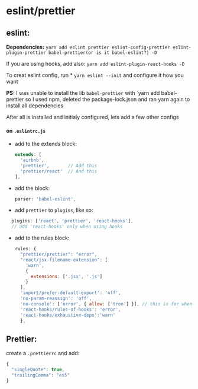 # eslint/prettier

## eslint:

**Dependencies:**
`yarn add eslint prettier eslint-config-prettier eslint-plugin-prettier babel-prettier(or is it babel-eslint?) -D` 

If you are using hooks, add also:
`yarn add eslint-plugin-react-hooks -D`

To creat eslint config, run * `yarn eslint --init` and configure it how you want

**PS:** I was unable to install the lib `babel-prettier` with `yarn add babel-prettier so I used npm, deleted the package-lock.json and ran yarn again to install all dependencies

After all is installed and initialy configured, lets add a few other configs

#### on `.eslintrc.js` 

* add to the extends block:

  ```javascript
  extends: [
    'airbnb',
    'prettier',       // Add this
    'prettier/react'  // And this
  ], 
  ```

* add the block:

  ```javascript
  parser: 'babel-eslint',
  ```

* add `prettier` to `plugins`, like so:
```js
  plugins: ['react', 'prettier', 'react-hooks'], 
  // add 'react-hooks' only when using hooks

```

* add to the rules block:

  ```javascript
  rules: {
    "prettier/prettier": "error",
    "react/jsx-filename-extension": [
      'warn', 
      { 
        extensions: ['.jsx', '.js']
      }
    ],
    'import/prefer-default-export': 'off',
    'no-param-reassign': 'off',
    'no-console': ['error', { allow: ['tron'] }], // this is for when using reactotron
    'react-hooks/rules-of-hooks': 'error',
    'react-hooks/exhaustive-deps':'warn'
    },
  ```

## Prettier:

create a `.prettierrc` and add:

```javascript
{
  "singleQuote": true,
  "trailingComma": "es5"
}
```
